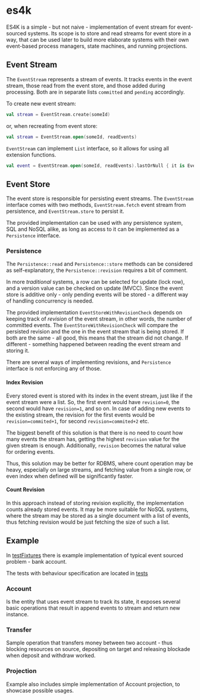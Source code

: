 # es4k

ES4K is a simple - but not naive - implementation of event stream for event-sourced systems.
Its scope is to store and read streams for event store in a way,
that can be used later to build more elaborate systems with their own event-based process managers,
state machines, and running projections.

## Event Stream

The `EventStream` represents a stream of events.
It tracks events in the event stream, those read from the event store, and those added during processing.
Both are in separate lists `committed` and `pending` accordingly.

To create new event stream:
```kotlin
val stream = EventStream.create(someId)
```

or, when recreating from event store:
```kotlin
val stream = EventStream.open(someId, readEvents)
```

`EventStream` can implement `List` interface, so it allows for using all extension functions.

```kotlin
val event = EventStream.open(someId, readEvents).lastOrNull { it is EventClass }
```


## Event Store

The event store is responsible for persisting event streams.
The `EventStream` interface comes with two methods, `EventStream.fetch` event stream from persistence,
and `EventStream.store` to persist it.

The provided implementation can be used with any persistence system, SQL and NoSQL alike,
as long as access to it can be implemented as a `Persistence` interface.

### Persistence
The `Persistence::read` and `Persistence::store` methods can be considered as self-explanatory,
the `Persistence::revision` requires a bit of comment.

In more _traditional_ systems, a row can be selected for update (lock row), and a version value can be checked on update (MVCC).
Since the event store is additive only - only pending events will be stored - a different way of handling concurrency is needed.

The provided implementation `EventStoreWithRevisionCheck` depends on keeping track of _revision_ of the event stream,
in other words, the number of committed events.
The `EventStoreWithRevisionCheck` will compare the persisted revision and the one in the event stream that is being stored.
If both are the same - all good, this means that the stream did not change.
If different - something happened between reading the event stream and storing it.

There are several ways of implementing revisions, and `Persistence` interface is not enforcing any of those.

#### Index Revision

Every stored event is stored with its index in the event stream, just like if the event stream were a list.
So, the first event would have `revision=0`, the second would have `revision=1`, and so on.
In case of adding new events to the existing stream, the revision for the first events would be `revision=commited+1`,
for second `revision=commited+2` etc.

The biggest benefit of this solution is that there is no need to count how many events the stream has,
getting the highest `revision` value for the given stream is enough.
Additionally, `revision` becomes the natural value for ordering events.

Thus, this solution may be better for RDBMS, where count operation may be heavy, especially on large streams,
and fetching value from a single row, or even index when defined will be significantly faster.

#### Count Revision

In this approach instead of storing revision explicitly, the implementation counts already stored events.
It may be more suitable for NoSQL systems, where the stream may be stored as a single document with a list of events,
thus fetching revision would be just fetching the size of such a list.

## Example

In [testFixtures](./src/testFixtures/kotlin/potfur/es/example) there is example implementation of typical event sourced problem - bank account.

The tests with behaviour specification are located in [tests](./src/test/kotlin/potfur/es/example)

### Account
Is the entity that uses event stream to track its state, 
it exposes several basic operations that result in append events to stream and return new instance.

### Transfer
Sample operation that transfers money between two account - thus blocking resources on source, 
depositing on target and releasing blockade when deposit and withdraw worked.

### Projection
Example also includes simple implementation of Account projection, to showcase possible usages.
